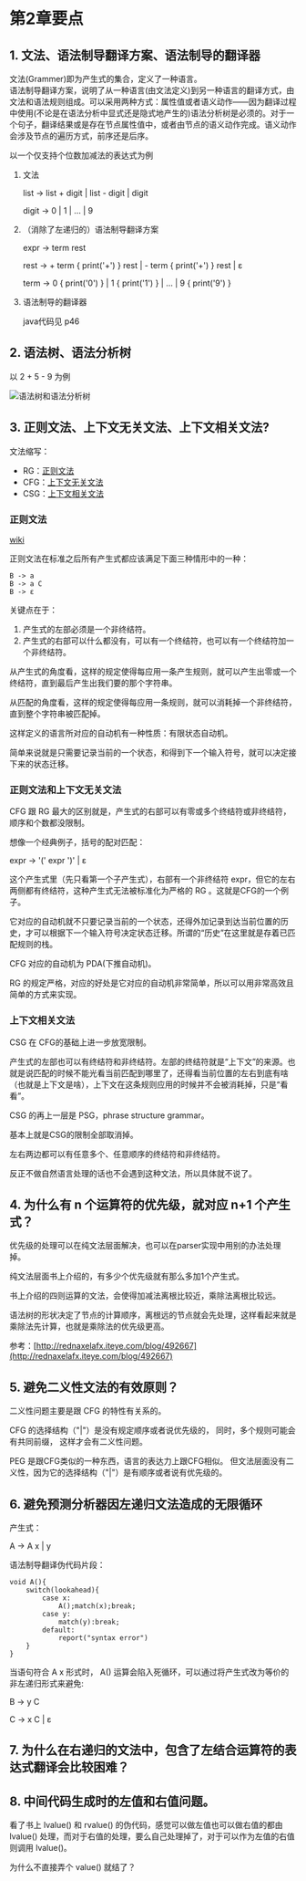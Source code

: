# 第2章要点

## 1. 文法、语法制导翻译方案、语法制导的翻译器

文法(Grammer)即为产生式的集合，定义了一种语言。  
语法制导翻译方案，说明了从一种语言(由文法定义)到另一种语言的翻译方式，由文法和语法规则组成。可以采用两种方式：属性值或者语义动作——因为翻译过程中使用(不论是在语法分析中显式还是隐式地产生的)语法分析树是必须的。对于一个句子，翻译结果或是存在节点属性值中，或者由节点的语义动作完成。语义动作会涉及节点的遍历方式，前序还是后序。  

以一个仅支持个位数加减法的表达式为例

1. 文法

    list -> list + digit | list - digit | digit
    
    digit -> 0 | 1 | … | 9

2. （消除了左递归的）语法制导翻译方案

    expr -> term rest
    
    rest -> + term { print('+') } rest | - term { print('+') } rest | ε
    
    term -> 0 { print('0') } | 1 { print('1') } | … | 9 { print('9') }
                                
4. 语法制导的翻译器
    
    java代码见 p46

## 2. 语法树、语法分析树

以 2 + 5 - 9 为例

![语法树和语法分析树](assets/dragonbook-keypoint-2.2-2.png)

## 3. 正则文法、上下文无关文法、上下文相关文法?

文法缩写：

- RG：[正则文法](http://en.wikipedia.org/wiki/Regular_grammar)
- CFG：[上下文无关文法](http://en.wikipedia.org/wiki/Context-free_grammar)
- CSG：[上下文相关文法](http://en.wikipedia.org/wiki/Context-sensitive_grammar)

### 正则文法

[wiki](http://en.wikipedia.org/wiki/Regular_grammar)

正则文法在标准之后所有产生式都应该满足下面三种情形中的一种：

    B -> a
    B -> a C
    B -> ε

关键点在于：

1. 产生式的左部必须是一个非终结符。
2. 产生式的右部可以什么都没有，可以有一个终结符，也可以有一个终结符加一个非终结符。

从产生式的角度看，这样的规定使得每应用一条产生规则，就可以产生出零或一个终结符，直到最后产生出我们要的那个字符串。

从匹配的角度看，这样的规定使得每应用一条规则，就可以消耗掉一个非终结符，直到整个字符串被匹配掉。

这样定义的语言所对应的自动机有一种性质：有限状态自动机。

简单来说就是只需要记录当前的一个状态，和得到下一个输入符号，就可以决定接下来的状态迁移。

### 正则文法和上下文无关文法

CFG 跟 RG 最大的区别就是，产生式的右部可以有零或多个终结符或非终结符，顺序和个数都没限制。

想像一个经典例子，括号的配对匹配：

expr -> '(' expr ')' | ε

这个产生式里（先只看第一个子产生式），右部有一个非终结符 expr，但它的左右两侧都有终结符，这种产生式无法被标准化为严格的 RG 。这就是CFG的一个例子。

它对应的自动机就不只要记录当前的一个状态，还得外加记录到达当前位置的历史，才可以根据下一个输入符号决定状态迁移。所谓的“历史”在这里就是存着已匹配规则的栈。

CFG 对应的自动机为 PDA(下推自动机)。

RG 的规定严格，对应的好处是它对应的自动机非常简单，所以可以用非常高效且简单的方式来实现。

### 上下文相关文法

CSG 在 CFG的基础上进一步放宽限制。

产生式的左部也可以有终结符和非终结符。左部的终结符就是“上下文”的来源。也就是说匹配的时候不能光看当前匹配到哪里了，还得看当前位置的左右到底有啥（也就是上下文是啥），上下文在这条规则应用的时候并不会被消耗掉，只是“看看”。

CSG 的再上一层是 PSG，phrase structure grammar。

基本上就是CSG的限制全部取消掉。

左右两边都可以有任意多个、任意顺序的终结符和非终结符。

反正不做自然语言处理的话也不会遇到这种文法，所以具体就不说了。

## 4. 为什么有 n 个运算符的优先级，就对应 n+1 个产生式？

优先级的处理可以在纯文法层面解决，也可以在parser实现中用别的办法处理掉。

纯文法层面书上介绍的，有多少个优先级就有那么多加1个产生式。

书上介绍的四则运算的文法，会使得加减法离根比较近，乘除法离根比较远。

语法树的形状决定了节点的计算顺序，离根远的节点就会先处理，这样看起来就是乘除法先计算，也就是乘除法的优先级更高。

参考：[http://rednaxelafx.iteye.com/blog/492667](http://rednaxelafx.iteye.com/blog/492667)

## 5. 避免二义性文法的有效原则？

二义性问题主要是跟 CFG 的特性有关系的。

CFG 的选择结构（"|"）是没有规定顺序或者说优先级的，
同时，多个规则可能会有共同前缀，
这样才会有二义性问题。

PEG 是跟CFG类似的一种东西，语言的表达力上跟CFG相似。
但文法层面没有二义性，因为它的选择结构（"|"）是有顺序或者说有优先级的。

## 6. 避免预测分析器因左递归文法造成的无限循环

产生式：

A -> A x | y

语法制导翻译伪代码片段：

    void A(){
        switch(lookahead){
            case x:
                A();match(x);break;
            case y:
                match(y):break;
            default:
                report("syntax error")
        }
    }

当语句符合 A x 形式时， A() 运算会陷入死循环，可以通过将产生式改为等价的非左递归形式来避免: 

B -> y C

C -> x C | ε

## 7. 为什么在右递归的文法中，包含了左结合运算符的表达式翻译会比较困难？

## 8. 中间代码生成时的左值和右值问题。

看了书上 lvalue() 和 rvalue() 的伪代码，感觉可以做左值也可以做右值的都由 lvalue() 处理，而对于右值的处理，要么自己处理掉了，对于可以作为左值的右值则调用 lvalue()。

为什么不直接弄个 value() 就结了？
